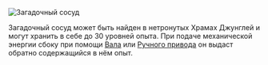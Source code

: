 ![Загадочный сосуд](block:betterwithmods:cooking_pot@2)

Загадочный сосуд может быть найден в нетронутых Храмах Джунглей и могут хранить в себе до 30 уровней опыта. При подаче механической энергии сбоку при помощи [Вала](wooden_axle.md) или [Ручного привода](hand_crank.md) он выдаст обратно содержащийся в нём опыт.
